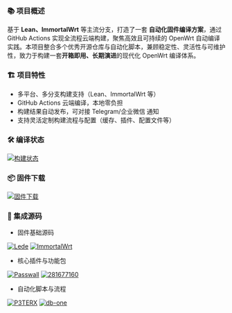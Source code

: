 ### 📚 项目概述

基于 **Lean、ImmortalWrt** 等主流分支，打造了一套 **自动化固件编译方案**，通过 GitHub Actions 实现全流程云端构建，聚焦高效且可持续的 OpenWrt 自动编译实践。本项目整合多个优秀开源仓库与自动化脚本，兼顾稳定性、灵活性与可维护性，致力于构建一套**开箱即用、长期演进**的现代化 OpenWrt 编译体系。

### 🏗️ 项目特性

- 多平台、多分支构建支持（Lean、ImmortalWrt 等）
- GitHub Actions 云端编译，本地零负担
- 构建结果自动发布，可对接 Telegram/企业微信 通知
- 支持灵活定制构建流程与配置（缓存、插件、配置文件等）

### 🛠 编译状态

[![构建状态](https://img.shields.io/github/actions/workflow/status/xcz-ns/OpenWrt-Build/OpenWrt-Actions.yml?label=构建状态&style=for-the-badge&logo=github-actions)](https://github.com/xcz-ns/OpenWrt-Build/actions)

### 📦 固件下载

[![固件下载](https://img.shields.io/github/v/release/xcz-ns/OpenWrt-Build?style=for-the-badge&label=固件下载&logo=github)](https://github.com/xcz-ns/OpenWrt-Build/releases)


### 🔧 集成源码

- 固件基础源码

[![Lede](https://img.shields.io/badge/Lede-coolsnowwolf-ff69b4.svg?style=flat&logo=appveyor)](https://github.com/coolsnowwolf/lede)
 [![ImmortalWrt](https://img.shields.io/badge/ImmortalWrt-immortalwrt-ff69b4.svg?style=flat&logo=appveyor)](https://github.com/immortalwrt/immortalwrt)


- 核心插件与功能包

[![Passwall](https://img.shields.io/badge/openwrt_passwall-xiaorouji-8a2be2.svg?style=flat&logo=appveyor)](https://github.com/xiaorouji/openwrt-passwall)
 [![281677160](https://img.shields.io/badge/openwrt_package-281677160-8a2be2.svg?style=flat&logo=appveyor)](https://github.com/281677160/openwrt-package)


- 自动化脚本与流程

[![P3TERX](https://img.shields.io/badge/OpenWrt-P3TERX-blueviolet.svg?style=flat&logo=appveyor)](https://github.com/P3TERX/Actions-OpenWrt)
 [![db-one](https://img.shields.io/badge/OpenWrt_AutoBuild-db--one-orange.svg?style=flat&logo=appveyor)](https://github.com/db-one/OpenWrt-AutoBuild)
